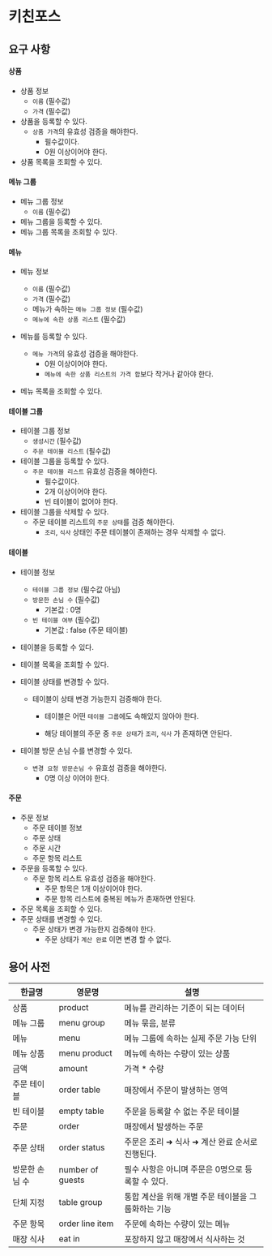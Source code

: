 # 키친포스

## 요구 사항

#### 상품

- 상품 정보
    - ```이름``` (필수값)
    - ```가격``` (필수값)
- 상품을 등록할 수 있다.
    - ```상품 가격```의 유효성 검증을 해야한다.
        - 필수값이다.
        - 0원 이상이어야 한다.
- 상품 목록을 조회할 수 있다.



#### 메뉴 그룹

- 메뉴 그룹 정보
    - ```이름``` (필수값)
- 메뉴 그룹을 등록할 수 있다.
- 메뉴 그룹 목록을 조회할 수 있다.



#### 메뉴

- 메뉴 정보
    - ```이름``` (필수값)
    - ```가격``` (필수값)
    - 메뉴가 속하는 ```메뉴 그룹 정보``` (필수값)
    - ```메뉴에 속한 상품 리스트``` (필수값)
- 메뉴를 등록할 수 있다.
    - ```메뉴 가격```의 유효성 검증을 해야한다.
        - 0원 이상이어야 한다.
        - ```메뉴에 속한 상품 리스트의 가격 합```보다 작거나 같아야 한다.

- 메뉴 목록을 조회할 수 있다.



#### 테이블 그룹

- 테이블 그룹 정보
    - ```생성시간``` (필수값)
    - ```주문 테이블 리스트``` (필수값)
- 테이블 그룹을 등록할 수 있다.
    - ```주문 테이블 리스트``` 유효성 검증을 해야한다.
        - 필수값이다.
        - 2개 이상이어야 한다.
        - 빈 테이블이 없어야 한다.
- 테이블 그룹을 삭제할 수 있다.
    - 주문 테이블 리스트의  ```주문 상태```를 검증 해야한다.
        - ```조리```, ```식사``` 상태인 주문 테이블이 존재하는 경우 삭제할 수 없다.



#### 테이블

- 테이블 정보

    - ```테이블 그룹 정보``` (필수값 아님)
    - ```방문한 손님 수```  (필수값)
        - 기본값 : 0명
    - ```빈 테이블 여부``` (필수값)
        - 기본값 : false (주문 테이블)

- 테이블을 등록할 수 있다.

- 테이블 목록을 조회할 수 있다.

- 테이블 상태를 변경할 수 있다.

    - 테이블이 상태 변경 가능한지 검증해야 한다.

        - 테이블은 어떤 ```테이블 그룹```에도 속해있지 않아야 한다.

        - 해당 테이블의 주문 중 ```주문 상태```가 ```조리```, ```식사``` 가 존재하면 안된다.

- 테이블 방문 손님 수를 변경할 수 있다.

    - ```변경 요청 방문손님 수``` 유효성 검증을 해야한다.
        - 0명 이상 이어야 한다.



#### 주문

- 주문 정보
    - 주문 테이블 정보
    - 주문 상태
    - 주문 시간
    - 주문 항목 리스트
- 주문을 등록할 수 있다.
    - 주문 항목 리스트 유효성 검증을 해야한다.
        - 주문 항목은 1개 이상이어야 한다.
        - 주문 항목 리스트에 중복된 메뉴가 존재하면 안된다.
- 주문 목록을 조회할 수 있다.
- 주문 상태를 변경할 수 있다.
    - 주문 상태가 변경 가능한지 검증해야 한다.
        - 주문 상태가 ```계산 완료``` 이면 변경 할 수 없다.



## 용어 사전

| 한글명 | 영문명 | 설명 |
| --- | --- | --- |
| 상품 | product | 메뉴를 관리하는 기준이 되는 데이터 |
| 메뉴 그룹 | menu group | 메뉴 묶음, 분류 |
| 메뉴 | menu | 메뉴 그룹에 속하는 실제 주문 가능 단위 |
| 메뉴 상품 | menu product | 메뉴에 속하는 수량이 있는 상품 |
| 금액 | amount | 가격 * 수량 |
| 주문 테이블 | order table | 매장에서 주문이 발생하는 영역 |
| 빈 테이블 | empty table | 주문을 등록할 수 없는 주문 테이블 |
| 주문 | order | 매장에서 발생하는 주문 |
| 주문 상태 | order status | 주문은 조리 ➜ 식사 ➜ 계산 완료 순서로 진행된다. |
| 방문한 손님 수 | number of guests | 필수 사항은 아니며 주문은 0명으로 등록할 수 있다. |
| 단체 지정 | table group | 통합 계산을 위해 개별 주문 테이블을 그룹화하는 기능 |
| 주문 항목 | order line item | 주문에 속하는 수량이 있는 메뉴 |
| 매장 식사 | eat in | 포장하지 않고 매장에서 식사하는 것 |
